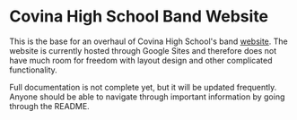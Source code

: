 # Covina High School Band Website
This is the base for an overhaul of Covina High School's band [website](https://www.covinaband.com/). The website is currently hosted through Google Sites and therefore does not have much room for freedom with layout design and other complicated functionality.

Full documentation is not complete yet, but it will be updated frequently. Anyone should be able to navigate through important information by going through the README.
